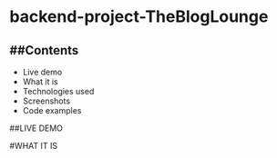 # backend-project-TheBlogLounge

##Contents
--- 
  * Live demo
  * What it is
  * Technologies used
  * Screenshots
  * Code examples

##LIVE DEMO 

#WHAT IT IS 
